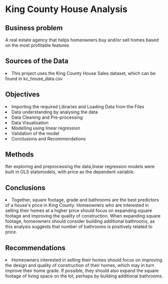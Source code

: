 # King County House Analysis

## Business problem

<p>A real estate agency that helps homeowners buy and/or sell homes based on the most profitable features
</p>

## Sources of the Data

<p><li>This project uses the King County House Sales dataset, which can be found in kc_house_data.csv</li></p>

## Objectives

<p><li>Importing the required Libraries and Loading Data from the Files 
</li>
    <li>Data understanding by analysing the data
</li>
    <li>Data Cleaning and Pre-processing
</li>
    <li>Data Visualisation
</li>
    <li>Modelling using linear regression 
</li>
    <li>Validation of the model
</li>
    <li>Conclusions and Recommendations
</li>
</p>

## Methods

<p>fter exploring and preprocessing the data,linear regression models were built in OLS statsmodels, with price as the dependent variable.</p>

## Conclusions

<p>
<li>Together, square footage, grade and bathrooms are the best predictors of a house's price in King County. Homeowners who are interested in selling their homes at a higher price should focus on expanding square footage and improving the quality of construction. When expanding square footage, homeowners should consider building additional bathrooms, as this analysis suggests that number of bathrooms is positively related to price.
</li>
</p>

## Recommendations

<p>
<li>Homeowners interested in selling their homes should focus on improving the design and quality of construction of their homes, which may in turn improve their home grade. If possible, they should also expand the square footage of living space on the lot, perhaps by building additional bathrooms.
</li>
</p>